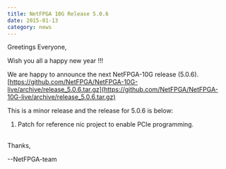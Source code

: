 ```yaml
---
title: NetFPGA 10G Release 5.0.6
date: 2015-01-13
category: news
---
```


Greetings Everyone,

Wish you all a happy new year !!!

We are happy to announce the next NetFPGA-10G release (5.0.6). <br> [https://github.com/NetFPGA/NetFPGA-10G-live/archive/release_5.0.6.tar.gz](https://github.com/NetFPGA/NetFPGA-10G-live/archive/release_5.0.6.tar.gz)

This is a minor release and the release for 5.0.6 is below:

1. Patch for reference nic project to enable PCIe programming.

<br>
Thanks,

--NetFPGA-team
